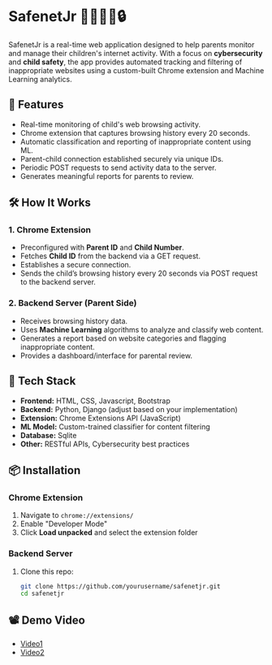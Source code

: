 # SafenetJr 👨‍👩‍👧‍👦🔒

SafenetJr is a real-time web application designed to help parents monitor and manage their children's internet activity. With a focus on **cybersecurity** and **child safety**, the app provides automated tracking and filtering of inappropriate websites using a custom-built Chrome extension and Machine Learning analytics.

## 🚀 Features

- Real-time monitoring of child's web browsing activity.
- Chrome extension that captures browsing history every 20 seconds.
- Automatic classification and reporting of inappropriate content using ML.
- Parent-child connection established securely via unique IDs.
- Periodic POST requests to send activity data to the server.
- Generates meaningful reports for parents to review.

## 🛠️ How It Works

### 1. Chrome Extension
- Preconfigured with **Parent ID** and **Child Number**.
- Fetches **Child ID** from the backend via a GET request.
- Establishes a secure connection.
- Sends the child’s browsing history every 20 seconds via POST request to the backend server.

### 2. Backend Server (Parent Side)
- Receives browsing history data.
- Uses **Machine Learning** algorithms to analyze and classify web content.
- Generates a report based on website categories and flagging inappropriate content.
- Provides a dashboard/interface for parental review.

## 🧠 Tech Stack

- **Frontend:** HTML, CSS, Javascript, Bootstrap
- **Backend:** Python, Django (adjust based on your implementation)
- **Extension:** Chrome Extensions API (JavaScript)
- **ML Model:** Custom-trained classifier for content filtering
- **Database:** Sqlite 
- **Other:** RESTful APIs, Cybersecurity best practices

## 📦 Installation

### Chrome Extension
1. Navigate to `chrome://extensions/`
2. Enable "Developer Mode"
3. Click **Load unpacked** and select the extension folder

### Backend Server
1. Clone this repo:
   ```bash
   git clone https://github.com/yourusername/safenetjr.git
   cd safenetjr
## 📽️ Demo Video

- [ Video1 ](https://drive.google.com/file/d/17WYVfqWe05A15dl-diLxGlNPbhrPbKA6/view?usp=drivesdk)
- [ Video2 ](https://drive.google.com/file/d/1yJZ21O3AalCOhr8asOfgD2hiao7jnbxq/view?usp=drivesdk)


